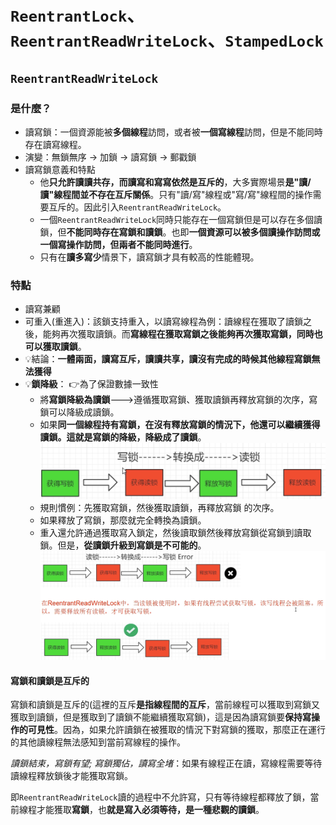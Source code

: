 # `ReentrantLock`、`ReentrantReadWriteLock`、`StampedLock`

## `ReentrantReadWriteLock`

### 是什麼？

* 讀寫鎖：一個資源能被**多個線程**訪問，或者被**一個寫線程**訪問，但是不能同時存在讀寫線程。
* 演變：無鎖無序 -> 加鎖 -> 讀寫鎖 -> 郵戳鎖
* 讀寫鎖意義和特點
  * 他**只允許讀讀共存，而讀寫和寫寫依然是互斥的**，大多實際場景**是"讀/讀"線程間並不存在互斥關係**。只有"讀/寫"線程或"寫/寫"線程間的操作需要互斥的。因此引入`ReentrantReadWriteLock`。
  * 一個`ReentrantReadWriteLock`同時只能存在一個寫鎖但是可以存在多個讀鎖，但**不能同時存在寫鎖和讀鎖**。也即**一個資源可以被多個讀操作訪問或一個寫操作訪問，但兩者不能同時進行**。
  * 只有在**讀多寫少**情景下，讀寫鎖才具有較高的性能體現。

### 特點

* 讀寫兼顧
* 可重入(重進入)：該鎖支持重入，以讀寫線程為例：讀線程在獲取了讀鎖之後，能夠再次獲取讀鎖。而**寫線程在獲取寫鎖之後能夠再次獲取寫鎖，同時也可以獲取讀鎖**。
* 💡結論：**一體兩面，讀寫互斥，讀讀共享，讀沒有完成的時候其他線程寫鎖無法獲得**
* 💡**鎖降級**： 👉為了保證數據一致性
  * 將**寫鎖降級為讀鎖**--->遵循獲取寫鎖、獲取讀鎖再釋放寫鎖的次序，寫鎖可以降級成讀鎖。
  * 如果**同一個線程持有寫鎖，在沒有釋放寫鎖的情況下，他還可以繼續獲得讀鎖。這就是寫鎖的降級，降級成了讀鎖**。![image.png](./assets/image.png)
  * 規則慣例：先獲取寫鎖，然後獲取讀鎖，再釋放寫鎖  的次序。
  * 如果釋放了寫鎖，那麼就完全轉換為讀鎖。
  * 重入還允許通過獲取寫入鎖定，然後讀取鎖然後釋放寫鎖從寫鎖到讀取鎖。但是，**從讀鎖升級到寫鎖是不可能的**。![image.png](./assets/1709716281414-image.png)

#### 寫鎖和讀鎖是互斥的

寫鎖和讀鎖是互斥的(這裡的互斥**是指線程間的互斥**，當前線程可以獲取到寫鎖又獲取到讀鎖，但是獲取到了讀鎖不能繼續獲取寫鎖)，這是因為讀寫鎖要**保持寫操作的可見性**。因為，如果允許讀鎖在被獲取的情況下對寫鎖的獲取，那麼正在運行的其他讀線程無法感知到當前寫線程的操作。

*讀鎖結束，寫鎖有望; 寫鎖獨佔，讀寫全堵*：如果有線程正在讀，寫線程需要等待讀線程釋放鎖後才能獲取寫鎖。

即`ReentrantReadWriteLock`讀的過程中不允許寫，只有等待線程都釋放了鎖，當前線程才能獲取**寫鎖**，也**就是寫入必須等待，是一種悲觀的讀鎖**。
